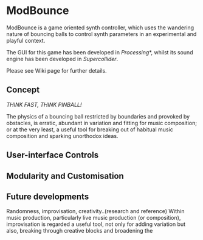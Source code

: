 # ModBounce

ModBounce is a game oriented synth controller, which uses the wandering nature of bouncing balls to control synth parameters in an experimental and playful context.

The GUI for this game has been developed in *Processing**, whilst its sound engine has been developed in *Supercollider*.

Please see Wiki page for further details. 


## Concept

<i>THINK FAST, THINK PINBALL!</i>

The physics of a bouncing ball restricted by boundaries and provoked by obstacles, is erratic, abundant in variation and fitting for music composition; or at 
the very least, a useful tool for breaking out of habitual music composition and sparking unorthodox ideas.

## User-interface Controls


## Modularity and Customisation 



## Future developments








Randomness, improvisation, creativity..(research and reference)
Within music production, particularly live music production (or composition), improvisation is regarded a useful tool, not only for adding variation but also, 
breaking through creative blocks and broadening the